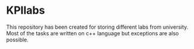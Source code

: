 # KPIlabs
This repository has been created for storing different labs from university.
Most of the tasks are written on c++ language but exceptions are also possible.
